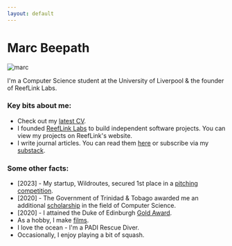 ```yaml
---
layout: default
---
```


# Marc Beepath

![marc](../assets/marc.png)

I'm a Computer Science student at the University of Liverpool & the founder of ReefLink Labs. 

### Key bits about me:

* Check out my [latest CV](/assets/cv.pdf).
* I founded [ReefLink Labs](https://reeflink.org) to build independent software projects. You can view my projects on ReefLink's website.
* I write journal articles. You can read them [here](/journal) or subscribe via my [substack](https://marcbeep.substack.com).

### Some other facts:

* [2023] - My startup, Wildroutes, secured 1st place in a [pitching competition](https://news.liverpool.ac.uk/2023/05/10/enterprising-students-win-design-your-future-awards/).
* [2020] - The Government of Trinidad & Tobago awarded me an additional [scholarship](https://napcol.bluechiptt.com/scholarships-2020/) in the field of Computer Science.
* [2020] - I attained the Duke of Edinburgh [Gold Award](https://www.dofe.org).
* As a hobby, I make [films](https://youtube.com/@Marcbeep). 
* I love the ocean - I'm a PADI Rescue Diver.
* Occasionally, I enjoy playing a bit of squash.
